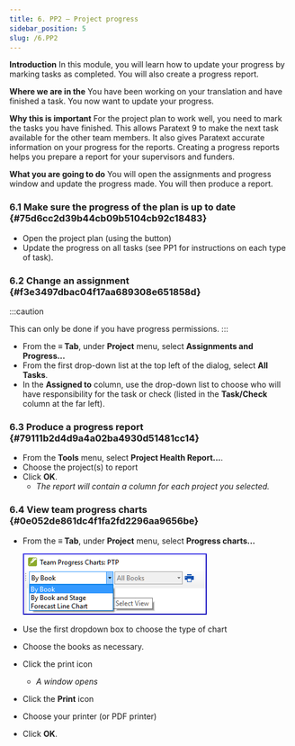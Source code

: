 ```yaml
---
title: 6. PP2 – Project progress
sidebar_position: 5
slug: /6.PP2
---
```




**Introduction**
In this module, you will learn how to update your progress by marking tasks as completed. You will also create a progress report.


**Where we are in the**
You have been working on your translation and have finished a task. You now want to update your progress.


**Why this is important**
For the project plan to work well, you need to mark the tasks you have finished. This allows Paratext 9 to make the next task available for the other team members. It also gives Paratext accurate information on your progress for the reports. Creating a progress reports helps you prepare a report for your supervisors and funders.


**What you are going to do**
You will open the assignments and progress window and update the progress made. You will then produce a report.


### 6.1 Make sure the progress of the plan is up to date {#75d6cc2d39b44cb09b5104cb92c18483}

- Open the project plan (using the button)
- Update the progress on all tasks (see PP1 for instructions on each type of task).

### 6.2 Change an assignment {#f3e3497dbac04f17aa689308e651858d}


:::caution


This can only be done if you have progress permissions. :::

- From the **≡ Tab**, under **Project** menu, select **Assignments and Progress…**
- From the first drop-down list at the top left of the dialog, select **All Tasks**.
- In the **Assigned to** column, use the drop-down list to choose who will have responsibility for the task or check (listed in the **Task/Check** column at the far left).

### 6.3 Produce a progress report {#79111b2d4d9a4a02ba4930d51481cc14}

- From the **Tools** menu, select **Project Health Report…**.
- Choose the project(s) to report
- Click **OK**.
	- _The report will contain a column for each project you selected._

### 6.4 View team progress charts {#0e052de861dc4f1fa2fd2296aa9656be}

- From the **≡ Tab**, under **Project** menu, select **Progress charts…**

	![](/notion_imgs/1126101011.png)

- Use the first dropdown box to choose the type of chart
- Choose the books as necessary.
- Click the print icon
	- _A window opens_
- Click the **Print** icon
- Choose your printer (or PDF printer)
- Click **OK**.
